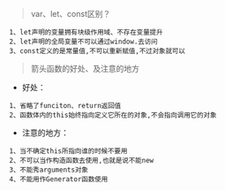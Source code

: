 
> var、let、const区别？
```
1、let声明的变量拥有块级作用域、不存在变量提升
2、let声明的全局变量不可以通过window.去访问
3、const定义的是常量值,不可以重新赋值,不过对象就可以
```
> 箭头函数的好处、及注意的地方

* 好处：
```
1、省略了funciton、return返回值
2、函数体内的this始终指向定义它所在的对象,不会指向调用它的对象
```
* 注意的地方：
```
1、当不确定this所指向谁的时候不要用
2、不可以当作构造函数去使用,也就是说不能new
3、不能秀arguments对象
4、不能用作Generator函数使用
```
